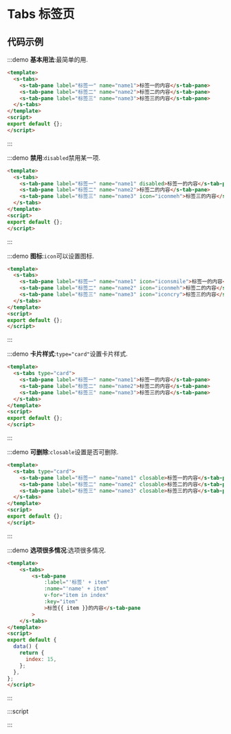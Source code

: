 # Tabs 标签页

## 代码示例

:::demo
**基本用法**:最简单的用.

```html
<template>
  <s-tabs>
    <s-tab-pane label="标签一" name="name1">标签一的内容</s-tab-pane>
    <s-tab-pane label="标签二" name="name2">标签二的内容</s-tab-pane>
    <s-tab-pane label="标签三" name="name3">标签三的内容</s-tab-pane>
  </s-tabs>
</template>
<script>
export default {};
</script>
```
:::

:::demo
**禁用**:`disabled`禁用某一项.

```html
<template>
  <s-tabs>
    <s-tab-pane label="标签一" name="name1" disabled>标签一的内容</s-tab-pane>
    <s-tab-pane label="标签二" name="name2">标签二的内容</s-tab-pane>
    <s-tab-pane label="标签三" name="name3" icon="iconmeh">标签三的内容</s-tab-pane>
  </s-tabs>
</template>
<script>
export default {};
</script>
```
:::

:::demo
**图标**:`icon`可以设置图标.

```html
<template>
  <s-tabs>
    <s-tab-pane label="标签一" name="name1" icon="iconsmile">标签一的内容</s-tab-pane>
    <s-tab-pane label="标签二" name="name2" icon="iconmeh">标签二的内容</s-tab-pane>
    <s-tab-pane label="标签三" name="name3" icon="iconcry">标签三的内容</s-tab-pane>
  </s-tabs>
</template>
<script>
export default {};
</script>
```
:::

:::demo
**卡片样式**:`type="card"`设置卡片样式.

```html
<template>
  <s-tabs type="card">
    <s-tab-pane label="标签一" name="name1">标签一的内容</s-tab-pane>
    <s-tab-pane label="标签二" name="name2">标签二的内容</s-tab-pane>
    <s-tab-pane label="标签三" name="name3">标签三的内容</s-tab-pane>
  </s-tabs>
</template>
<script>
export default {};
</script>
```
:::

:::demo
**可删除**:`closable`设置是否可删除.
```html
<template>
  <s-tabs type="card">
    <s-tab-pane label="标签一" name="name1" closable>标签一的内容</s-tab-pane>
    <s-tab-pane label="标签二" name="name2" closable>标签二的内容</s-tab-pane>
    <s-tab-pane label="标签三" name="name3" closable>标签三的内容</s-tab-pane>
  </s-tabs>
</template>
<script>
export default {};
</script>
```
:::

:::demo
**选项很多情况**:选项很多情况.
```html
<template>
    <s-tabs>
        <s-tab-pane
            :label="'标签' + item"
            :name="'name' + item"
            v-for="item in index"
            :key="item"
            >标签{{ item }}的内容</s-tab-pane
        >
    </s-tabs>
</template>
<script>
export default {
  data() {
    return {
      index: 15,
    };
  },
};
</script>
```
:::


:::script
<script>
export default {
  data() {
    return {
      index: 15,
    };
  },
};
</script>
:::



